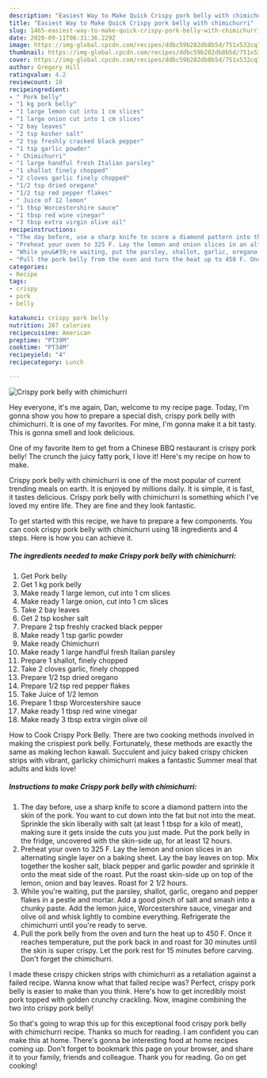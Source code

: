```yaml
---
description: "Easiest Way to Make Quick Crispy pork belly with chimichurri"
title: "Easiest Way to Make Quick Crispy pork belly with chimichurri"
slug: 1465-easiest-way-to-make-quick-crispy-pork-belly-with-chimichurri
date: 2020-09-11T06:31:36.229Z
image: https://img-global.cpcdn.com/recipes/ddbc59b282db8b5d/751x532cq70/crispy-pork-belly-with-chimichurri-recipe-main-photo.jpg
thumbnail: https://img-global.cpcdn.com/recipes/ddbc59b282db8b5d/751x532cq70/crispy-pork-belly-with-chimichurri-recipe-main-photo.jpg
cover: https://img-global.cpcdn.com/recipes/ddbc59b282db8b5d/751x532cq70/crispy-pork-belly-with-chimichurri-recipe-main-photo.jpg
author: Gregory Hill
ratingvalue: 4.2
reviewcount: 10
recipeingredient:
- " Pork belly"
- "1 kg pork belly"
- "1 large lemon cut into 1 cm slices"
- "1 large onion cut into 1 cm slices"
- "2 bay leaves"
- "2 tsp kosher salt"
- "2 tsp freshly cracked black pepper"
- "1 tsp garlic powder"
- " Chimichurri"
- "1 large handful fresh Italian parsley"
- "1 shallot finely chopped"
- "2 cloves garlic finely chopped"
- "1/2 tsp dried oregano"
- "1/2 tsp red pepper flakes"
- " Juice of 12 lemon"
- "1 tbsp Worcestershire sauce"
- "1 tbsp red wine vinegar"
- "3 tbsp extra virgin olive oil"
recipeinstructions:
- "The day before, use a sharp knife to score a diamond pattern into the skin of the pork. You want to cut down into the fat but not into the meat. Sprinkle the skin liberally with salt (at least 1 tbsp for a kilo of meat), making sure it gets inside the cuts you just made. Put the pork belly in the fridge, uncovered with the skin-side up, for at least 12 hours."
- "Preheat your oven to 325 F. Lay the lemon and onion slices in an alternating single layer on a baking sheet. Lay the bay leaves on top. Mix together the kosher salt, black pepper and garlic powder and sprinkle it onto the meat side of the roast. Put the roast skin-side up on top of the lemon, onion and bay leaves. Roast for 2 1/2 hours."
- "While you&#39;re waiting, put the parsley, shallot, garlic, oregano and pepper flakes in a pestle and mortar. Add a good pinch of salt and smash into a chunky paste. Add the lemon juice, Worcestershire sauce, vinegar and olive oil and whisk lightly to combine everything. Refrigerate the chimichurri until you&#39;re ready to serve."
- "Pull the pork belly from the oven and turn the heat up to 450 F. Once it reaches temperature, put the pork back in and roast for 30 minutes until the skin is super crispy. Let the pork rest for 15 minutes before carving. Don&#39;t forget the chimichurri."
categories:
- Recipe
tags:
- crispy
- pork
- belly

katakunci: crispy pork belly 
nutrition: 267 calories
recipecuisine: American
preptime: "PT39M"
cooktime: "PT34M"
recipeyield: "4"
recipecategory: Lunch

---
```



![Crispy pork belly with chimichurri](https://img-global.cpcdn.com/recipes/ddbc59b282db8b5d/751x532cq70/crispy-pork-belly-with-chimichurri-recipe-main-photo.jpg)

Hey everyone, it's me again, Dan, welcome to my recipe page. Today, I'm gonna show you how to prepare a special dish, crispy pork belly with chimichurri. It is one of my favorites. For mine, I'm gonna make it a bit tasty. This is gonna smell and look delicious.

One of my favorite item to get from a Chinese BBQ restaurant is crispy pork belly! The crunch the juicy fatty pork, I love it! Here&#39;s my recipe on how to make.

Crispy pork belly with chimichurri is one of the most popular of current trending meals on earth. It is enjoyed by millions daily. It is simple, it is fast, it tastes delicious. Crispy pork belly with chimichurri is something which I've loved my entire life. They are fine and they look fantastic.


To get started with this recipe, we have to prepare a few components. You can cook crispy pork belly with chimichurri using 18 ingredients and 4 steps. Here is how you can achieve it.

<!--inarticleads1-->

##### The ingredients needed to make Crispy pork belly with chimichurri:

1. Get  Pork belly
1. Get 1 kg pork belly
1. Make ready 1 large lemon, cut into 1 cm slices
1. Make ready 1 large onion, cut into 1 cm slices
1. Take 2 bay leaves
1. Get 2 tsp kosher salt
1. Prepare 2 tsp freshly cracked black pepper
1. Make ready 1 tsp garlic powder
1. Make ready  Chimichurri
1. Make ready 1 large handful fresh Italian parsley
1. Prepare 1 shallot, finely chopped
1. Take 2 cloves garlic, finely chopped
1. Prepare 1/2 tsp dried oregano
1. Prepare 1/2 tsp red pepper flakes
1. Take  Juice of 1/2 lemon
1. Prepare 1 tbsp Worcestershire sauce
1. Make ready 1 tbsp red wine vinegar
1. Make ready 3 tbsp extra virgin olive oil


How to Cook Crispy Pork Belly. There are two cooking methods involved in making the crispiest pork belly. Fortunately, these methods are exactly the same as making lechon kawali. Succulent and juicy baked crispy chicken strips with vibrant, garlicky chimichurri makes a fantastic Summer meal that adults and kids love! 

<!--inarticleads2-->

##### Instructions to make Crispy pork belly with chimichurri:

1. The day before, use a sharp knife to score a diamond pattern into the skin of the pork. You want to cut down into the fat but not into the meat. Sprinkle the skin liberally with salt (at least 1 tbsp for a kilo of meat), making sure it gets inside the cuts you just made. Put the pork belly in the fridge, uncovered with the skin-side up, for at least 12 hours.
1. Preheat your oven to 325 F. Lay the lemon and onion slices in an alternating single layer on a baking sheet. Lay the bay leaves on top. Mix together the kosher salt, black pepper and garlic powder and sprinkle it onto the meat side of the roast. Put the roast skin-side up on top of the lemon, onion and bay leaves. Roast for 2 1/2 hours.
1. While you&#39;re waiting, put the parsley, shallot, garlic, oregano and pepper flakes in a pestle and mortar. Add a good pinch of salt and smash into a chunky paste. Add the lemon juice, Worcestershire sauce, vinegar and olive oil and whisk lightly to combine everything. Refrigerate the chimichurri until you&#39;re ready to serve.
1. Pull the pork belly from the oven and turn the heat up to 450 F. Once it reaches temperature, put the pork back in and roast for 30 minutes until the skin is super crispy. Let the pork rest for 15 minutes before carving. Don&#39;t forget the chimichurri.


I made these crispy chicken strips with chimichurri as a retaliation against a failed recipe. Wanna know what that failed recipe was? Perfect, crispy pork belly is easier to make than you think. Here&#39;s how to get incredibly moist pork topped with golden crunchy crackling. Now, imagine combining the two into crispy pork belly! 

So that's going to wrap this up for this exceptional food crispy pork belly with chimichurri recipe. Thanks so much for reading. I am confident you can make this at home. There's gonna be interesting food at home recipes coming up. Don't forget to bookmark this page on your browser, and share it to your family, friends and colleague. Thank you for reading. Go on get cooking!
